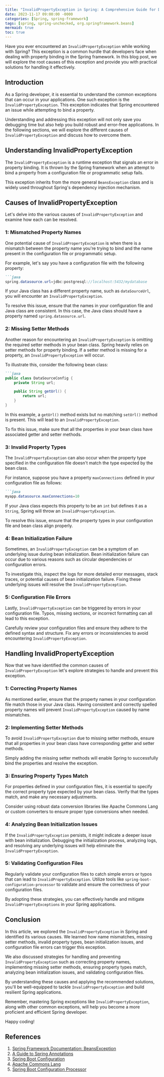 ```yaml
---
title: "InvalidPropertyException in Spring: A Comprehensive Guide for Developers"
date: 2023-11-17 09:00:00 -0000
categories: [Spring, spring-framework]
tags: [spring, spring-unchecked, org.springframework.beans]
mermaid: true
toc: true
---
```



Have you ever encountered an `InvalidPropertyException` while working with Spring? This exception is a common hurdle that developers face when dealing with property binding in the Spring framework. In this blog post, we will explore the root causes of this exception and provide you with practical solutions for handling it effectively.

## Introduction

As a Spring developer, it is essential to understand the common exceptions that can occur in your applications. One such exception is the `InvalidPropertyException`. This exception indicates that Spring encountered an issue while attempting to bind a property.

Understanding and addressing this exception will not only save you debugging time but also help you build robust and error-free applications. In the following sections, we will explore the different causes of `InvalidPropertyException` and discuss how to overcome them.

## Understanding InvalidPropertyException

The `InvalidPropertyException` is a runtime exception that signals an error in property binding. It is thrown by the Spring framework when an attempt to bind a property from a configuration file or programmatic setup fails.

This exception inherits from the more general `BeansException` class and is widely used throughout Spring's dependency injection mechanism.

## Causes of InvalidPropertyException

Let's delve into the various causes of `InvalidPropertyException` and examine how each can be resolved.

### 1: Mismatched Property Names

One potential cause of `InvalidPropertyException` is when there is a mismatch between the property name you're trying to bind and the name present in the configuration file or programmatic setup.

For example, let's say you have a configuration file with the following property:

```markdown
```java
spring.datasource.url=jdbc:postgresql://localhost:5432/mydatabase
```

If your Java class has a different property name, such as `dataSourceUrl`, you will encounter an `InvalidPropertyException`.

To resolve this issue, ensure that the names in your configuration file and Java class are consistent. In this case, the Java class should have a property named `spring.datasource.url`.

### 2: Missing Setter Methods

Another reason for encountering an `InvalidPropertyException` is omitting the required setter methods in your bean class. Spring heavily relies on setter methods for property binding. If a setter method is missing for a property, an `InvalidPropertyException` will occur.

To illustrate this, consider the following bean class:

```markdown
```java
public class DataSourceConfig {
    private String url;

    public String getUrl() {
        return url;
    }
}
```

In this example, a `getUrl()` method exists but no matching `setUrl()` method is present. This will lead to an `InvalidPropertyException`.

To fix this issue, make sure that all the properties in your bean class have associated getter and setter methods.

### 3: Invalid Property Types

The `InvalidPropertyException` can also occur when the property type specified in the configuration file doesn't match the type expected by the bean class.

For instance, suppose you have a property `maxConnections` defined in your configuration file as follows:

```markdown
```java
myapp.datasource.maxConnections=10
```

If your Java class expects this property to be an `int` but defines it as a `String`, Spring will throw an `InvalidPropertyException`.

To resolve this issue, ensure that the property types in your configuration file and bean class align properly.

### 4: Bean Initialization Failure

Sometimes, an `InvalidPropertyException` can be a symptom of an underlying issue during bean initialization. Bean initialization failure can occur due to various reasons such as circular dependencies or configuration errors.

To investigate this, inspect the logs for more detailed error messages, stack traces, or potential causes of bean initialization failure. Fixing these underlying issues will resolve the `InvalidPropertyException`.

### 5: Configuration File Errors

Lastly, `InvalidPropertyException` can be triggered by errors in your configuration file. Typos, missing sections, or incorrect formatting can all lead to this exception.

Carefully review your configuration files and ensure they adhere to the defined syntax and structure. Fix any errors or inconsistencies to avoid encountering `InvalidPropertyException`.

## Handling InvalidPropertyException

Now that we have identified the common causes of `InvalidPropertyException` let's explore strategies to handle and prevent this exception.

### 1: Correcting Property Names

As mentioned earlier, ensure that the property names in your configuration file match those in your Java class. Having consistent and correctly spelled property names will prevent `InvalidPropertyException` caused by name mismatches.

### 2: Implementing Setter Methods

To avoid `InvalidPropertyException` due to missing setter methods, ensure that all properties in your bean class have corresponding getter and setter methods.

Simply adding the missing setter methods will enable Spring to successfully bind the properties and resolve the exception.

### 3: Ensuring Property Types Match

For properties defined in your configuration files, it is essential to specify the correct property type expected by your bean class. Verify that the types match, and make any necessary adjustments.

Consider using robust data conversion libraries like Apache Commons Lang or custom converters to ensure proper type conversions when needed.

### 4: Analyzing Bean Initialization Issues

If the `InvalidPropertyException` persists, it might indicate a deeper issue with bean initialization. Debugging the initialization process, analyzing logs, and resolving any underlying issues will help eliminate the `InvalidPropertyException`.

### 5: Validating Configuration Files

Regularly validate your configuration files to catch simple errors or typos that can lead to `InvalidPropertyException`. Utilize tools like `spring-boot-configuration-processor` to validate and ensure the correctness of your configuration files.

By adopting these strategies, you can effectively handle and mitigate `InvalidPropertyExceptions` in your Spring applications.

## Conclusion

In this article, we explored the `InvalidPropertyException` in Spring and identified its various causes. We learned how name mismatches, missing setter methods, invalid property types, bean initialization issues, and configuration file errors can trigger this exception.

We also discussed strategies for handling and preventing `InvalidPropertyException` such as correcting property names, implementing missing setter methods, ensuring property types match, analyzing bean initialization issues, and validating configuration files.

By understanding these causes and applying the recommended solutions, you'll be well-equipped to tackle `InvalidPropertyException` and build resilient Spring applications.

Remember, mastering Spring exceptions like `InvalidPropertyException`, along with other common exceptions, will help you become a more proficient and efficient Spring developer.

Happy coding!

## References

1. [Spring Framework Documentation: BeansException](https://docs.spring.io/spring-framework/docs/current/javadoc-api/org/springframework/beans/BeansException.html)
2. [A Guide to Spring Annotations](https://www.baeldung.com/spring-annotations-guide)
3. [Spring Boot Configuration](https://docs.spring.io/spring-boot/docs/current/reference/html/application-configuration.html)
4. [Apache Commons Lang](https://commons.apache.org/proper/commons-lang/)
5. [Spring Boot Configuration Processor](https://docs.spring.io/spring-boot/docs/current/reference/html/appendix-configuration-metadata.html)
